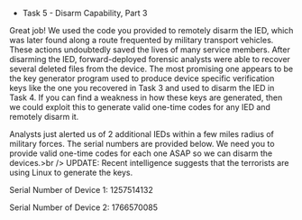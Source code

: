 * Task 5 - Disarm Capability, Part 3

Great job! We used the code you provided to remotely disarm the IED, which was later found along a route frequented by military transport vehicles.  These actions undoubtedly saved the lives of many service members. After disarming the IED, forward-deployed forensic analysts were able to recover several deleted files from the device. The most promising one appears to be the key generator program used to produce device specific verification keys like the one you recovered in Task 3 and used to disarm the IED in Task 4. If you can find a weakness in how these keys are generated, then we could exploit this to generate valid one-time codes for any IED and remotely disarm it.

Analysts just alerted us of 2 additional IEDs within a few miles radius of military forces. The serial numbers are provided below. We need you to provide valid one-time codes for each one ASAP so we can disarm the devices.>br />
UPDATE: Recent intelligence suggests that the terrorists are using Linux to generate the keys.

Serial Number of Device 1: 1257514132

Serial Number of Device 2: 1766570085
